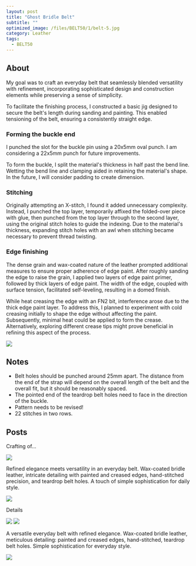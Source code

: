 ```yaml
---
layout: post
title: "Ghost Bridle Belt"
subtitle: "" 
optimized_image: /files/BELT50/1/belt-5.jpg
category: Leather
tags:
  - BELT50
---
```


## About

My goal was to craft an everyday belt that seamlessly blended versatility with refinement, incorporating sophisticated design and construction elements while preserving a sense of simplicity.

To facilitate the finishing process, I constructed a basic jig designed to secure the belt's length during sanding and painting. This enabled tensioning of the belt, ensuring a consistently straight edge.

### Forming the buckle end

I punched the slot for the buckle pin using a 20x5mm oval punch. I am considering a 22x5mm punch for future improvements. 

To form the buckle, I split the material's thickness in half past the bend line. Wetting the bend line and clamping aided in retaining the material's shape. In the future, I will consider padding to create dimension.

### Stitching

Originally attempting an X-stitch, I found it added unnecessary complexity. Instead, I punched the top layer, temporarily affixed the folded-over piece with glue, then punched from the top layer through to the second layer, using the original stitch holes to guide the indexing. Due to the material's thickness, expanding stitch holes with an awl when stitching became necessary to prevent thread twisting.

### Edge finishing

The dense grain and wax-coated nature of the leather prompted additional measures to ensure proper adherence of edge paint. After roughly sanding the edge to raise the grain, I applied two layers of edge paint primer, followed by thick layers of edge paint. The width of the edge, coupled with surface tension, facilitated self-leveling, resulting in a domed finish.

While heat creasing the edge with an FN2 bit, interference arose due to the thick edge paint layer. To address this, I planned to experiment with cold creasing initially to shape the edge without affecting the paint. Subsequently, minimal heat could be applied to form the crease. Alternatively, exploring different crease tips might prove beneficial in refining this aspect of the process.

<img src="/files/BELT50/1/diagram.jpg">

## Notes

- Belt holes should be punched around 25mm apart. The distance from the end of the strap will depend on the overall length of the belt and the overall fit, but it should be reasonably spaced.
- The pointed end of the teardrop belt holes need to face in the direction of the buckle.
- Pattern needs to be revised!
- 22 stitches in two rows.

## Posts

Crafting of...

<img src="/files/BELT50/1/belt-6.jpg">

Refined elegance meets versatility in an everyday belt. Wax-coated bridle leather, intricate detailing with painted and creased edges, hand-stitched precision, and teardrop belt holes. A touch of simple sophistication for daily style.

<img src="/files/BELT50/1/belt-2.jpg">

Details

<img src="/files/BELT50/1/belt-1.jpg">

<img src="/files/BELT50/1/belt-3.jpg">

A versatile everyday belt with refined elegance. Wax-coated bridle leather, meticulous detailing: painted and creased edges, hand-stitched, teardrop belt holes. Simple sophistication for everyday style. 

<img src="/files/BELT50/1/belt-5.jpg">

